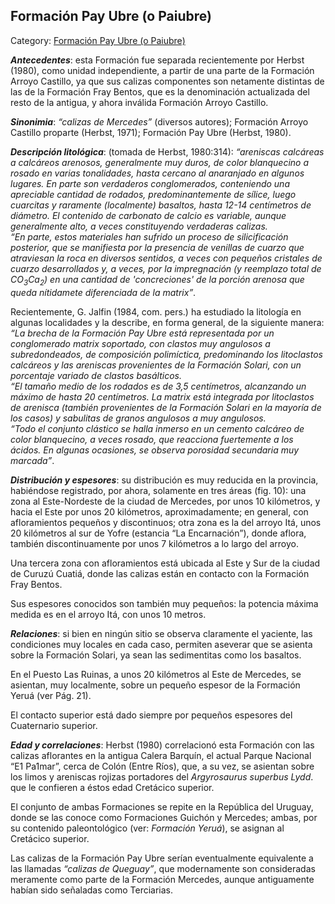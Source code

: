 ## Formación Pay Ubre (o Paiubre)

Category: [Formación Pay Ubre (o Paiubre)](http://descubrircorrientes.com.ar/2012/index.php/2000-geografia/3-geomorfologia/mapa-litoestratigrafico-de-la-provincia-de-corrientes/suelos-de-corrientes-caracteristicas-y-distribucion/estratigrafia-de-los-suelos-de-corrientes/formacion-pay-ubre-o-paiubre)

_**Antecedentes**_: esta Formación fue separada recientemente por Herbst (1980), como unidad independiente, a partir de una parte de la Formación Arroyo Castillo, ya que sus calizas componentes son netamente distintas de las de la Formación Fray Bentos, que es la denominación actualizada del resto de la antigua, y ahora inválida Formación Arroyo Castillo.

_**Sinonimia**_: _“calizas de Mercedes”_ (diversos autores); Formación Arroyo Castillo proparte (Herbst, 1971); Formación Pay Ubre (Herbst, 1980).

_**Descripción litológica**_: (tomada de Herbst, 1980:314): _“areniscas calcáreas a calcáreos arenosos, generalmente muy duros, de color blanquecino a rosado en varias tonalidades, hasta cercano al anaranjado en algunos lugares. En parte son verdaderos conglomerados, conteniendo una apreciable cantidad de rodados, predominantemente de sílice, luego cuarcitas y raramente (localmente) basaltos, hasta 12-14 centímetros de diámetro. El contenido de carbonato de calcio es variable, aunque generalmente alto, a veces constituyendo verdaderas calizas._  
_“En parte, estos materiales han sufrido un proceso de silicificación posterior, que se manifiesta por la presencia de venillas de cuarzo que atraviesan la roca en diversos sentidos, a veces con pequeños cristales de cuarzo desarrollados y, a veces, por la impregnación (y reemplazo total de CO<sub>3</sub>Ca<sub>2</sub>) en una cantidad de 'concreciones' de la porción arenosa que queda nítidamete diferenciada de la matrix”_.

Recientemente, G. Jalfin (1984, com. pers.) ha estudiado la litología en algunas localidades y la describe, en forma general, de la siguiente manera: _“La brecha de la Formación Pay Ubre está representada por un conglomerado matrix soportado, con clastos muy angulosos a subredondeados, de composición polimíctica, predominando los litoclastos calcáreos y las areniscas provenientes de la Formación Solari, con un porcentaje variado de clastos basálticos._  
_“El tamaño medio de los rodados es de 3,5 centímetros, alcanzando un máximo de hasta 20 centímetros. La matrix está integrada por litoclastos de arenisca (también provenientes de la Formación Solari en la mayoría de los casos) y sabulitas de granos angulosos a muy angulosos._  
_“Todo el conjunto clástico se halla inmerso en un cemento calcáreo de color blanquecino, a veces rosado, que reacciona fuertemente a los ácidos. En algunas ocasiones, se observa porosidad secundaria muy marcada”_.

_**Distribución y espesores**_: su distribución es muy reducida en la provincia, habiéndose registrado, por ahora, solamente en tres áreas (fig. 10): una zona al Este-Nordeste de la ciudad de Mercedes, por unos 10 kilómetros, y hacia el Este por unos 20 kilómetros, aproximadamente; en general, con afloramientos pequeños y discontinuos; otra zona es la del arroyo Itá, unos 20 kilómetros al sur de Yofre (estancia “La Encarnación”), donde aflora, también discontinuamente por unos 7 kilómetros a lo largo del arroyo.

Una tercera zona con afloramientos está ubicada al Este y Sur de la ciudad de Curuzú Cuatiá, donde las calizas están en contacto con la Formación Fray Bentos.

Sus espesores conocidos son también muy pequeños: la potencia máxima medida es en el arroyo Itá, con unos 10 metros.

_**Relaciones**_: si bien en ningún sitio se observa claramente el yaciente, las condiciones muy locales en cada caso, permiten aseverar que se asienta sobre la Formación Solari, ya sean las sedimentitas como los basaltos.

En el Puesto Las Ruinas, a unos 20 kilómetros al Este de Mercedes, se asientan, muy localmente, sobre un pequeño espesor de la Formación Yeruá (ver Pág. 21).

El contacto superior está dado siempre por pequeños espesores del Cuaternario superior.

_**Edad y correlaciones**_: Herbst (1980) correlacionó esta Formación con las calizas aflorantes en la antigua Calera Barquín, el actual Parque Nacional “E1 Pa1mar”, cerca de Colón (Entre Ríos), que, a su vez, se asientan sobre los limos y areniscas rojizas portadores del _Argyrosaurus superbus Lydd_. que le confieren a éstos edad Cretácico superior.

El conjunto de ambas Formaciones se repite en la República del Uruguay, donde se las conoce como Formaciones Guichón y Mercedes; ambas, por su contenido paleontológico (ver: _Formación Yeruá_), se asignan al Cretácico superior.

Las calizas de la Formación Pay Ubre serían eventualmente equivalente a las llamadas _“calizas de Queguay”_, que modernamente son consideradas meramente como parte de la Formación Mercedes, aunque antiguamente habían sido señaladas como Terciarias.